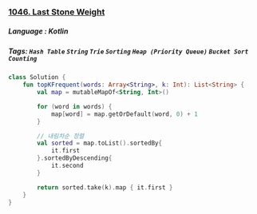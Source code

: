 ### [1046. Last Stone Weight](https://leetcode.com/problems/last-stone-weight/description/?envType=study-plan&id=level-1)

##### Language : Kotlin

##### Tags: `Hash Table` `String` `Trie` `Sorting` `Heap (Priority Queue)` `Bucket Sort` `Counting`

```kotlin
class Solution {
    fun topKFrequent(words: Array<String>, k: Int): List<String> {
        val map = mutableMapOf<String, Int>()

        for (word in words) {
            map[word] = map.getOrDefault(word, 0) + 1
        }

        // 내림차순 정렬
        val sorted = map.toList().sortedBy{
            it.first
        }.sortedByDescending{
            it.second
        }

        return sorted.take(k).map { it.first }
    }
}
```

